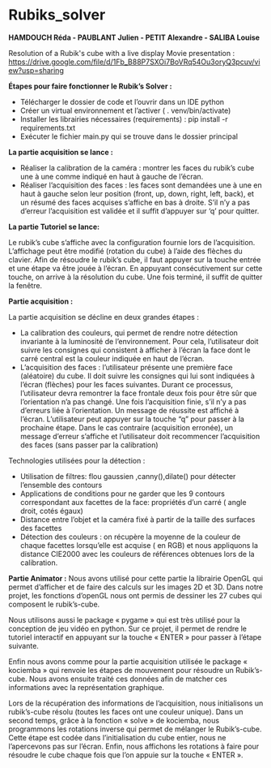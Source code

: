 # Rubiks_solver

**HAMDOUCH Réda - PAUBLANT Julien - PETIT Alexandre - SALIBA Louise**

Resolution of a Rubik's cube with a live display
Movie presentation : https://drive.google.com/file/d/1Fb_B88P7SXOi7BoVRq54Ou3oryQ3pcuv/view?usp=sharing

**Étapes pour faire fonctionner le Rubik’s Solver :**

- Télécharger le dossier de code et l’ouvrir dans un IDE python
- Créer un virtual environnement et l’activer ( . venv/bin/activate)
- Installer les librairies nécessaires (requirements) : pip install -r requirements.txt
- Exécuter le fichier main.py qui se trouve dans le dossier principal 

**La partie acquisition se lance :**

- Réaliser la calibration de la caméra : montrer les faces du rubik’s cube une à une comme indiqué en haut à gauche de l’écran. 
- Réaliser l’acquisition des faces : les faces sont demandées une à une en haut à gauche selon leur position (front, up, down, right, left, back), et un résumé des faces acquises s’affiche en bas à droite. S’il n’y a pas d’erreur l’acquisition est validée et il suffit d’appuyer sur ‘q’ pour quitter. 

**La partie Tutoriel se lance:** 

Le rubik’s cube s’affiche avec la configuration fournie lors de l’acquisition. L’affichage peut être modifié (rotation du cube) à l’aide des flèches du clavier. 
Afin de résoudre le rubik’s cube, il faut appuyer sur la touche entrée et une étape va être jouée à l’écran. En appuyant consécutivement sur cette touche, on arrive à la résolution du cube. 
Une fois terminé, il suffit de quitter la fenêtre. 

**Partie acquisition :**

La partie acquisition se décline en deux grandes étapes : 
-	La calibration des couleurs, qui permet de rendre notre détection invariante à la luminosité de l’environnement. Pour cela, l’utilisateur doit suivre les consignes qui consistent à afficher à l’écran la face dont le carré central est la couleur indiquée en haut de l’écran.
-	L’acquisition des faces : l’utilisateur présente une première face (aléatoire) du cube. Il doit suivre les consignes qui lui sont indiquées à l’écran (flèches) pour les faces suivantes. Durant ce processus, l’utilisateur devra remontrer la face frontale deux fois pour être sûr que l’orientation n’a pas changé.
Une fois l’acquisition finie, s’il n’y a pas d’erreurs liée à l’orientation. Un message de réussite est affiché à l’écran. L’utilisateur peut appuyer sur la touche “q” pour passer à la prochaine étape. Dans le cas contraire (acquisition erronée), un message d’erreur s’affiche et l’utilisateur doit recommencer l’acquisition des faces (sans passer par la calibration)

Technologies utilisées pour la détection : 
-	Utilisation de filtres: flou gaussien ,canny(),dilate() pour détecter l’ensemble des contours
-	Applications de conditions pour ne garder que les 9 contours correspondant aux facettes de la face:  propriétés d’un carré ( angle droit, cotés égaux) 
-	Distance entre l’objet et la caméra fixé à partir de la taille des surfaces des facettes
-	Détection des couleurs : on récupère la moyenne de la couleur de chaque facettes lorsqu’elle est acquise ( en RGB) et nous appliquons la distance CIE2000 avec les couleurs de références obtenues lors de la calibration.

 **Partie Animator :**
Nous avons utilisé pour cette partie la librairie OpenGL qui permet d’afficher et de faire des calculs sur les images 2D et 3D. Dans notre projet, les fonctions d’openGL nous ont permis de dessiner les 27 cubes qui composent le rubik’s-cube. 

Nous utilisons aussi le package « pygame » qui est très utilisé pour la conception de jeu vidéo en python. Sur ce projet, il permet de rendre le tutoriel interactif en appuyant sur la touche « ENTER » pour passer à l’étape suivante.  

Enfin nous avons comme pour la partie acquisition utilisée le package « kociemba » qui renvoie les étapes de mouvement pour résoudre un Rubik’s-cube. Nous avons ensuite traité ces données afin de matcher ces informations avec la représentation graphique.


Lors de la récupération des informations de l’acquisition, nous initialisons un rubik’s-cube résolu (toutes les faces ont une couleur unique). 
Dans un second temps, grâce à la fonction « solve » de kociemba, nous programmons les rotations inverse qui permet de mélanger le Rubik’s-cube. Cette étape est codée dans l’initialisation du cube entier, nous ne l’apercevons pas sur l’écran.
Enfin, nous affichons les rotations à faire pour résoudre le cube chaque fois que l’on appuie sur la touche « ENTER ».